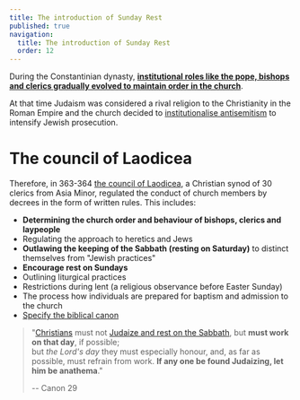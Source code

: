 ```yaml
---
title: The introduction of Sunday Rest
published: true
navigation:
  title: The introduction of Sunday Rest
  order: 12
---
```


During the Constantinian dynasty, **[institutional roles like the pope, bishops and clerics gradually evolved to maintain order in the church](https://www.britannica.com/topic/Christianity/The-alliance-between-church-and-empire)**.

At that time Judaism was considered a rival religion to the Christianity in the Roman Empire and the church decided to [institutionalise antisemitism](https://en.wikipedia.org/wiki/Catholic_Church_and_Judaism) to intensify Jewish prosecution.

# The council of Laodicea

Therefore, in 363-364 [the council of Laodicea](https://en.wikipedia.org/wiki/Council_of_Laodicea), a Christian synod of 30 clerics from Asia Minor, regulated the conduct of church members by decrees in the form of written rules. This includes:
* **Determining the church order and behaviour of bishops, clerics and laypeople**
* Regulating the approach to heretics and Jews
* **Outlawing the keeping of the Sabbath (resting on Saturday)** to distinct themselves from "Jewish practices"
* **Encourage rest on Sundays**
* Outlining liturgical practices
* Restrictions during lent (a religious observance before Easter Sunday)
* The process how individuals are prepared for baptism and admission to the church
* [Specify the biblical canon](/bible/books)

> "[Christians](/bible/concepts/christian) must not [Judaize and rest on the Sabbath](/bible/interpretations/day-of-rest), but **must work on that day**, if possible;   
> but *the Lord's day* they must especially honour, and, as far as possible, must refrain from work. **If any one be found Judaizing, let him be anathema**." 
> 
> -- Canon 29
